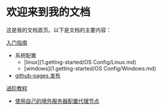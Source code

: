 # 欢迎来到我的文档

这是我的文档首页。以下是文档的主要内容：

[入门指南](1.getting-started/index.md)

-   系统配置
    -   [linux](1.getting-started/OS Config/Linux.md)
    -   [windows](1.getting-started/OS Config/Windows.md)
-   [github-pages 发布](1.getting-started/gh-pages.md)

[进阶教程](2.advanced/index.md)

-   [使用自己的境外服务器配置代理节点](2.advanced/proxy/how-to-config-your-own-proxy-node.md)
